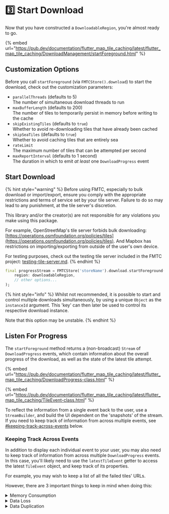 # 3️⃣ Start Download

Now that you have constructed a `DownloadableRegion`, you're almost ready to go.

{% embed url="https://pub.dev/documentation/flutter_map_tile_caching/latest/flutter_map_tile_caching/DownloadManagement/startForeground.html" %}

## Customization Options

Before you call `startForeground` (via `FMTCStore().download`) to start the download, check out the customization parameters:

* `parallelThreads` (defaults to 5)\
  The number of simultaneous download threads to run
* `maxBufferLength` (defaults to 200)\
  The number of tiles to temporarily persist in memory before writing to the cache
* `skipExistingTiles` (defaults to `true`)\
  Whether to avoid re-downloading tiles that have already been cached
* `skipSeaTiles` (defaults to `true`)\
  Whether to avoid caching tiles that are entirely sea
* `rateLimit`\
  The maximum number of tiles that can be attempted per second
* `maxReportInterval` (defaults to 1 second)\
  The duration in which to emit _at least_ one `DownloadProgress` event

## Start Download

{% hint style="warning" %}
Before using FMTC, especially to bulk download or import/export, ensure you comply with the appropriate restrictions and terms of service set by your tile server. Failure to do so may lead to any punishment, at the tile server's discretion.

This library and/or the creator(s) are not responsible for any violations you make using this package.

For example, OpenStreetMap's tile server forbids bulk downloading: [https://operations.osmfoundation.org/policies/tiles](https://operations.osmfoundation.org/policies/tiles). And Mapbox has restrictions on importing/exporting from outside of the user's own device.

For testing purposes, check out the testing tile server included in the FMTC project: [testing-tile-server.md](testing-tile-server.md "mention").
{% endhint %}

```dart
final progressStream = FMTCStore('storeName').download.startForeground(
    region: downloadableRegion,
    // other options...
);
```

{% hint style="info" %}
Whilst not recommended, it is possible to start and control multiple downloads simultaneously, by using a unique `Object` as the `instanceId` argument. This 'key' can then later be used to control its respective download instance.

Note that this option may be unstable.
{% endhint %}

## Listen For Progress

The `startForeground` method returns a (non-broadcast) `Stream` of `DownloadProgress` events, which contain information about the overall progress of the download, as well as the state of the latest tile attempt.

{% embed url="https://pub.dev/documentation/flutter_map_tile_caching/latest/flutter_map_tile_caching/DownloadProgress-class.html" %}

{% embed url="https://pub.dev/documentation/flutter_map_tile_caching/latest/flutter_map_tile_caching/TileEvent-class.html" %}

To reflect the information from a single event back to the user, use a `StreamBuilder`, and build the UI dependent on the 'snapshots' of the stream. If you need to keep track of information from across multiple events, see [#keeping-track-across-events](start.md#keeping-track-across-events "mention") below.

### Keeping Track Across Events

In addition to display each individual event to your user, you may also need to keep track of information from across multiple `DownloadProgress` events. In this case, you'll likely need to use the `latestTileEvent` getter to access the latest `TileEvent` object, and keep track of its properties.

For example, you may wish to keep a list of all the failed tiles' URLs.

However, there are 3 important things to keep in mind when doing this:

<details>

<summary>Memory Consumption</summary>

Avoid keeping a list of _all_ emitted events. Instead, keep a 'circular buffer' of the useful subset of events.

A single download can have many events, and storing them all will consume a lot of memory. It is easy to consume all of the remaining allocated memory, and crash the app.

</details>

<details>

<summary>Data Loss</summary>

Avoid keeping track of required information internally through a `StreamBuilder` intended to display a UI.

A `StreamBuilder` will not necessarily call the `builder` callback once per event, especially if the download has a high TPS. Therefore, events may be lost.

</details>

<details>

<summary>Data Duplication</summary>

Avoid keeping track of events where the `latestTileEvent.isRepeat` property is `true`.

These `TileEvents` are exact repeats of the previous event, usually due to the `maxReportInterval` functionality. Therefore, including both in a dataset would be erroneous.

</details>
